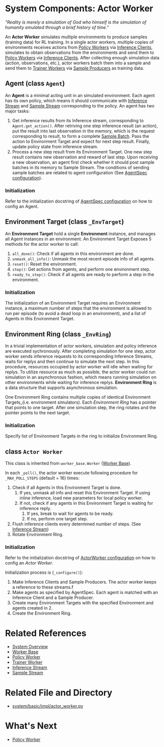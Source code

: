# System Components: Actor Worker

_"Reality is merely a simulation of God who himself is the simulation of humanity emulated through a brief history of time."_

An **Actor Worker** simulates multiple environments to produce samples (training data) for RL training. In a single actor workers, multiple copies of environments receives actions from [Policy Workers](03_policy_worker.md) via [Inference Clients](07_inference_stream.md), simulates to obtain observations from the environments and send them to [Policy Workers](03_policy_worker.md) via [Inference Clients](07_inference_stream.md). After collecting enough simulation data (action, observations, etc.), actor workers batch them into a sample and send them to [Trainer Workers](04_trainer_workers) via [Sample Producers](08_sample_stream.md) as training data.

## Agent (class `Agent`)

An **Agent** is a minimal acting unit in an simulated environment. Each agent has its own policy, which means it should communicate with [Inference Stream](07_inference_stream.md) and [Sample Stream](08_sample_stream.md) corresponding to the policy. An agent has two major tasks:
1. Get inference results from its Inference stream, corresponding to `Agent.get_action()`. After retriving one step inference result (an action), put the result into last observation in the memory, which is the request corresponding to result, to form a complete [Sample Batch](../user_guide/09_basic_apis.md). Pass the action to Environment Target and expect for next step result. Finally, update policy state from inference stream.
2. Process a new step result from its Environment Target. One new step result contains new observation and reward of last step. Upon receiving a new observation, an agent first check whether it should post sample batches in its memory to Sample Stream. The conditions of sending sample batches are related to agent configuration (See [AgentSpec configuration](../user_guide/config_your_experiment.md#AgentSpec)). 

### Initialization

Refer to the initialization docstring of [AgentSpec configuration](../user_guide/config_your_experiment.md#AgentSpec) on how to config an Agent.

## Environment Target (class `_EnvTarget`)

An **Environment Target** hold a single **Environment** instance, and manages all Agent instances in an environment. An Environment Target Exposes 5 methods for the actor worker to call: 
1. `all_done()`: Check if all agents in this environment are done.
2. `unmask_all_info()`: Unmask the most recent episode info of all agents.
3. `reset()`: Reset the environment.
4. `step()`: Get actions from agents, and perform one environment step.
5. `ready_to_step()`: Check if all agents are ready to perform a step in the environment.

### Initialization

The initialization of an Environment Target requires an Environment instance, a maximum number of steps that the environment is allowed to run per episode (to avoid a dead loop in an environment), and a list of Agents in this Environment Target.

## Environment Ring (class `_EnvRing`)

In a trivial implementation of actor workers, simulation and policy inference are executed sychronously. After completing simulation for one step, actor worker sends inference requests to its corresponding Inference Streams, waits for replys and then continue to simulate the next step. In this procedure, resources occupied by actor worker will idle when waiting for replys. To utilize resource as much as possible, the actor worker could run simulation in an asynchronous fashion, which means running simulation on other environments while waiting for inference replys. **Environment Ring** is a data structure that supports asynchronous simulation.

One Environment Ring contains multiple copies of identical Environment Targets_(i.e. environment simulators). Each _Environment Ring_ has a pointer that points to one target. After one simulation step, the ring rotates and the pointer points to the next target.

### Initialization

Specify list of Environment Targets in the ring to initialize Environment Ring.

## class `Actor Worker`

This class is inherited from `worker_base.Worker` ([Worker Base](01_worker_base.md)).

In each `_poll()`, the actor worker execute following procedure for `_MAX_POLL_STEPS` (default = 16) times:
1. Check if all Agents in this Environment Target is done. 
    1. If yes, unmask all info and reset this Environment Target. If using inline inference, load new parameters for local policy worker. 
    2. If not, check if any agents in this Environment Target is waiting for inference reply. 
        1. If yes, break to wait for agents to be ready.
        2. If no, perform one target step.
2. Flush inference clients every determined number of steps. (See [Inference Stream](07_inference_stream.md))
3. Rotate Environment Ring.

### Initialization

Refer to the initialization docstring of [ActorWorker configuration](../user_guide/config_your_experiment.md#ActorWorker) on how to config an _Actor Worker_.

Initialization process is (`_configure()`):
1. Make Inference Clients and Sample Producers. The actor worker keeps a reference to these streams.f
2. Make agents as specified by AgentSpec. Each agent is matched with an Inference Client and a Sample Producer.
3. Create many Environment Targets with the specified Environment and agents created in 2.
4. Create the Environment Ring.

# Related References

- [System Overview](00_system_overview.md)
- [Worker Base](01_worker_base.md)
- [Policy Worker](03_policy_worker.md)
- [Trainer Worker](04_trainer_worker.md)
- [Inference Stream](07_inference_stream.md)
- [Sample Stream](08_sample_stream.md)

# Related File and Directory
- [system/basic/impl/actor_worker.py](../../src/rlsrl/system/impl/actor_worker.py)

# What's Next

- [Policy Worker](03_policy_worker.md)
